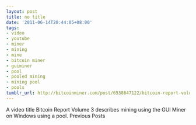 ```yaml
---
layout: post
title: no title
date: '2011-06-14T20:44:05+08:00'
tags:
- video
- youtube
- miner
- mining
- mine
- bitcoin miner
- guiminer
- pool
- pooled mining
- mining pool
- pools
tumblr_url: http://bitcoinminer.com/post/6538647122/bitcoin-report-volume-3
---
```

A video title Bitcoin Report Volume 3 describes mining using the GUI Miner on Windows using a pool.
Previous Posts
